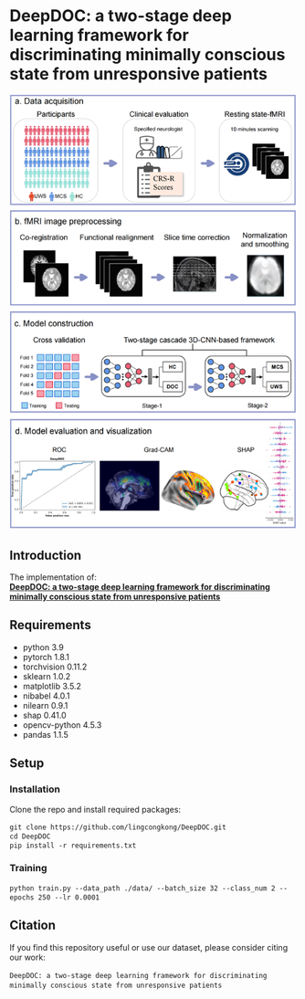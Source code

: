 # DeepDOC: a two-stage deep learning framework for discriminating minimally conscious state from unresponsive patients
![Framework](https://github.com/lingcongkong/DeepDOC/blob/main/Fig1_Framework.png)
## Introduction
The implementation of: <br>
[**DeepDOC: a two-stage deep learning framework for discriminating minimally conscious state from unresponsive patients**](https://www.nature.com/articles/)
## Requirements
- python 3.9
- pytorch 1.8.1
- torchvision 0.11.2
- sklearn 1.0.2
- matplotlib 3.5.2
- nibabel 4.0.1
- nilearn 0.9.1
- shap 0.41.0
- opencv-python 4.5.3
- pandas 1.1.5


## Setup
### Installation
Clone the repo and install required packages:
```
git clone https://github.com/lingcongkong/DeepDOC.git
cd DeepDOC
pip install -r requirements.txt
```

### Training
```
python train.py --data_path ./data/ --batch_size 32 --class_num 2 --epochs 250 --lr 0.0001 
```
## Citation
If you find this repository useful or use our dataset, please consider citing our work:

```DeepDOC: a two-stage deep learning framework for discriminating minimally conscious state from unresponsive patients```
